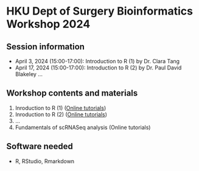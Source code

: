 # HKU Dept of Surgery Bioinformatics Workshop 2024

## Session information
+ April 3, 2024 (15:00-17:00): Introduction to R (1) by Dr. Clara Tang
+ April 17, 2024 (15:00-17:00): Introduction to R (2) by Dr. Paul David Blakeley
...
  
## Workshop contents and materials
1. Inroduction to R (1) ([Online tutorials](1-Introduction-to-R.md))
2. Inroduction to R (2) ([Online tutorials](https://github.com/WCSCourses/HumanGenEpi/blob/9128b0603437fc5be93796236caea6eba8d58412/manuals/Sample_array_QC/Sample_array_QC.md))
3. ... 
4. Fundamentals of scRNASeq analysis (Online tutorials)

## Software needed
- R, RStudio, Rmarkdown

